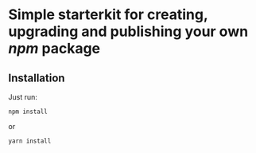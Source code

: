 # Simple starterkit for creating, upgrading and publishing your own **_npm_ package**

## Installation

Just run:

```
npm install
```

or

```
yarn install
```
